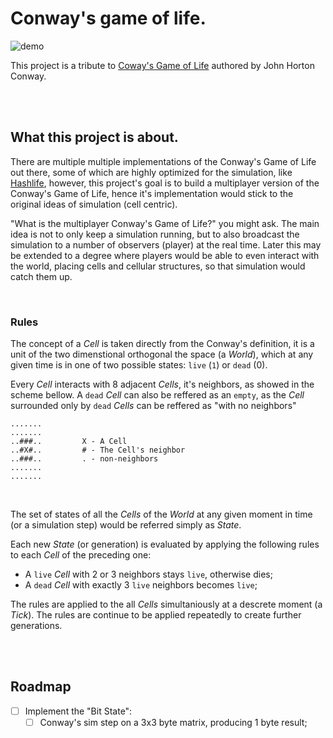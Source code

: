 # Conway's game of life.

![demo](https://github.com/tikhoplav/convay/assets/62797411/a04b2115-a197-44a7-8a0d-61c80be31f82)

This project is a tribute to [Coway's Game of Life](https://en.wikipedia.org/wiki/Conway%27s_Game_of_Life)
authored by John Horton Conway.

<br>
<br>

## What this project is about. 

There are multiple multiple implementations of the Conway's Game of Life out
there, some of which are highly optimized for the simulation, like
[Hashlife](https://en.wikipedia.org/wiki/Hashlife), however, this project's 
goal is to build a multiplayer version of the Conway's Game of Life, hence it's 
implementation would stick to the original ideas of simulation (cell centric).

"What is the multiplayer Conway's Game of Life?" you might ask. The main idea 
is not to only keep a simulation running, but to also broadcast the simulation
to a number of observers (player) at the real time. Later this may be extended
to a degree where players would be able to even interact with the world,
placing cells and cellular structures, so that simulation would catch them up.

<br>

### Rules

The concept of a *Cell* is taken directly from the Conway's definition, it is a
unit of the two dimenstional orthogonal the space (a *World*), which at any
given time is in one of two possible states: `live` (`1`) or `dead` (0).

Every *Cell* interacts with 8 adjacent *Cells*, it's neighbors, as showed in 
the scheme bellow. A `dead` *Cell* can also be reffered as an `empty`, as the
*Cell* surrounded only by `dead` *Cells* can be reffered as "with no neighbors"

```
.......
.......
..###..         X - A Cell
..#X#..         # - The Cell's neighbor
..###..         . - non-neighbors
.......
.......
```

<br>

The set of states of all the *Cells* of the *World* at any given moment in time 
(or a simulation step) would be referred simply as *State*.

Each new *State* (or generation) is evaluated by applying the following rules
to each *Cell* of the preceding one:

- A `live` *Cell* with 2 or 3 neighbors stays `live`, otherwise dies;
- A `dead` *Cell* with exactly 3 `live` neighbors becomes `live`;

The rules are applied to the all *Cells* simultaniously at a descrete moment (a 
*Tick*). The rules are continue to be applied repeatedly to create further
generations.

<br>
<br>

## Roadmap

- [ ] Implement the "Bit State":
    - [ ] Conway's sim step on a 3x3 byte matrix, producing 1 byte result; 

<br>
<br>
<br>
<br>
